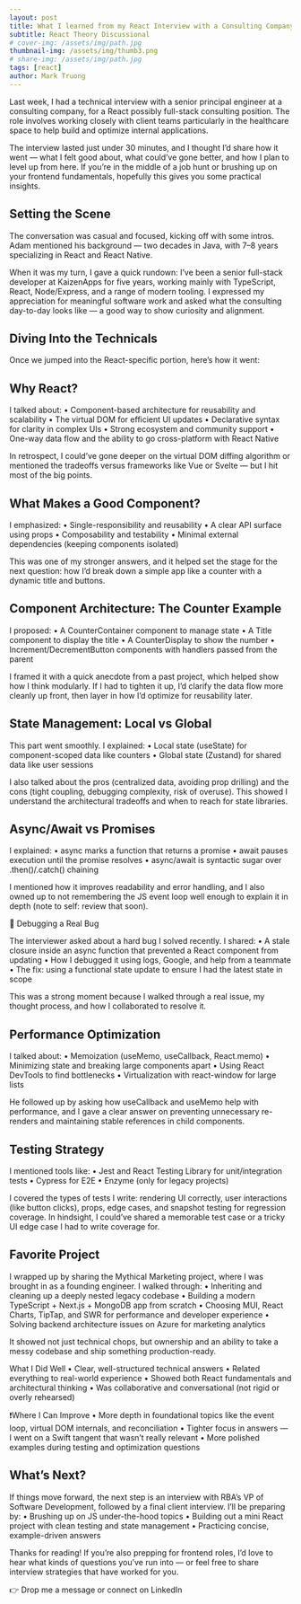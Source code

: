 ```yaml
---
layout: post
title: What I learned from my React Interview with a Consulting Company
subtitle: React Theory Discussional
# cover-img: /assets/img/path.jpg
thumbnail-img: /assets/img/thumb3.png
# share-img: /assets/img/path.jpg
tags: [react]
author: Mark Truong
---
```


Last week, I had a technical interview with a senior principal engineer at a consulting company, for a React possibly full-stack consulting position. The role involves working closely with client teams particularly in the healthcare space to help build and optimize internal applications.

The interview lasted just under 30 minutes, and I thought I’d share how it went — what I felt good about, what could’ve gone better, and how I plan to level up from here. If you’re in the middle of a job hunt or brushing up on your frontend fundamentals, hopefully this gives you some practical insights.

## Setting the Scene

The conversation was casual and focused, kicking off with some intros. Adam mentioned his background — two decades in Java, with 7–8 years specializing in React and React Native.

When it was my turn, I gave a quick rundown: I’ve been a senior full-stack developer at KaizenApps for five years, working mainly with TypeScript, React, Node/Express, and a range of modern tooling. I expressed my appreciation for meaningful software work and asked what the consulting day-to-day looks like — a good way to show curiosity and alignment.

## Diving Into the Technicals

Once we jumped into the React-specific portion, here’s how it went:

## Why React?

I talked about:
	•	Component-based architecture for reusability and scalability
	•	The virtual DOM for efficient UI updates
	•	Declarative syntax for clarity in complex UIs
	•	Strong ecosystem and community support
	•	One-way data flow and the ability to go cross-platform with React Native

In retrospect, I could’ve gone deeper on the virtual DOM diffing algorithm or mentioned the tradeoffs versus frameworks like Vue or Svelte — but I hit most of the big points.

## What Makes a Good Component?

I emphasized:
	•	Single-responsibility and reusability
	•	A clear API surface using props
	•	Composability and testability
	•	Minimal external dependencies (keeping components isolated)

This was one of my stronger answers, and it helped set the stage for the next question: how I’d break down a simple app like a counter with a dynamic title and buttons.

## Component Architecture: The Counter Example

I proposed:
	•	A CounterContainer component to manage state
	•	A Title component to display the title
	•	A CounterDisplay to show the number
	•	Increment/DecrementButton components with handlers passed from the parent

I framed it with a quick anecdote from a past project, which helped show how I think modularly. If I had to tighten it up, I’d clarify the data flow more cleanly up front, then layer in how I’d optimize for reusability later.

## State Management: Local vs Global

This part went smoothly. I explained:
	•	Local state (useState) for component-scoped data like counters
	•	Global state (Zustand) for shared data like user sessions

I also talked about the pros (centralized data, avoiding prop drilling) and the cons (tight coupling, debugging complexity, risk of overuse). This showed I understand the architectural tradeoffs and when to reach for state libraries.

## Async/Await vs Promises

I explained:
	•	async marks a function that returns a promise
	•	await pauses execution until the promise resolves
	•	async/await is syntactic sugar over .then()/.catch() chaining

I mentioned how it improves readability and error handling, and I also owned up to not remembering the JS event loop well enough to explain it in depth (note to self: review that soon).

🔹 Debugging a Real Bug

The interviewer asked about a hard bug I solved recently. I shared:
	•	A stale closure inside an async function that prevented a React component from updating
	•	How I debugged it using logs, Google, and help from a teammate
	•	The fix: using a functional state update to ensure I had the latest state in scope

This was a strong moment because I walked through a real issue, my thought process, and how I collaborated to resolve it.

## Performance Optimization

I talked about:
	•	Memoization (useMemo, useCallback, React.memo)
	•	Minimizing state and breaking large components apart
	•	Using React DevTools to find bottlenecks
	•	Virtualization with react-window for large lists

He followed up by asking how useCallback and useMemo help with performance, and I gave a clear answer on preventing unnecessary re-renders and maintaining stable references in child components.

## Testing Strategy

I mentioned tools like:
	•	Jest and React Testing Library for unit/integration tests
	•	Cypress for E2E
	•	Enzyme (only for legacy projects)

I covered the types of tests I write: rendering UI correctly, user interactions (like button clicks), props, edge cases, and snapshot testing for regression coverage. In hindsight, I could’ve shared a memorable test case or a tricky UI edge case I had to write coverage for.

## Favorite Project

I wrapped up by sharing the Mythical Marketing project, where I was brought in as a founding engineer. I walked through:
	•	Inheriting and cleaning up a deeply nested legacy codebase
	•	Building a modern TypeScript + Next.js + MongoDB app from scratch
	•	Choosing MUI, React Charts, TipTap, and SWR for performance and developer experience
	•	Solving backend architecture issues on Azure for marketing analytics

It showed not just technical chops, but ownership and an ability to take a messy codebase and ship something production-ready.


What I Did Well
	•	Clear, well-structured technical answers
	•	Related everything to real-world experience
	•	Showed both React fundamentals and architectural thinking
	•	Was collaborative and conversational (not rigid or overly rehearsed)


❗️Where I Can Improve
	•	More depth in foundational topics like the event loop, virtual DOM internals, and reconciliation
	•	Tighter focus in answers — I went on a Swift tangent that wasn’t really relevant
	•	More polished examples during testing and optimization questions

## What’s Next?

If things move forward, the next step is an interview with RBA’s VP of Software Development, followed by a final client interview. I’ll be preparing by:
	•	Brushing up on JS under-the-hood topics
	•	Building out a mini React project with clean testing and state management
	•	Practicing concise, example-driven answers


Thanks for reading! If you’re also prepping for frontend roles, I’d love to hear what kinds of questions you’ve run into — or feel free to share interview strategies that have worked for you.

👉 Drop me a message or connect on LinkedIn
